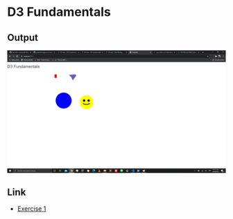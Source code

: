 # D3 Fundamentals

## Output

![image](https://github.com/the-other-mariana/d3-library-learning/blob/master/d3-fundamentals/capture.png?raw=true)

## Link

- [Exercise 1](https://sites.google.com/up.edu.mx/d3-labs/exercises/exercise-1)